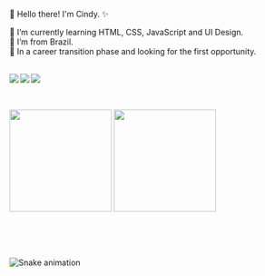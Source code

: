  📍 Hello there! I'm Cindy. ✨
 
<div>
👾 I’m currently learning HTML, CSS, JavaScript and UI Design.<br>
🔰 I’m from Brazil.<br>
📌 In a career transition phase and looking for the first opportunity.<br>
</div><br>

<a href="https://instagram.com/mcindyn_" target="_blank"><img align="left" src="https://img.shields.io/badge/-Instagram-%23E4405F?style=for-the-badge&logo=instagram&logoColor=white" target="_blank"></a>
<a href="https://www.linkedin.com/in/eucindyn" target="_blank"><img align="left" src="https://img.shields.io/badge/-LinkedIn-%230077B5?style=for-the-badge&logo=linkedin&logoColor=white" target="_blank"></a>
<a href="https://twitter.com/eucindyn" target="_blank"><img align="left" src="https://img.shields.io/badge/-Twitter-1DA1F2?style=for-the-badge&logo=gmail&logoColor=white" target="_blank"></a><br>

##
<br> 
 
<div align="left"
<a href="https://github.com/eucindyn">
<img height="180em" src="https://github-readme-stats.vercel.app/api?username=eucindyn&show_icons=true&theme=dracula&include_all_commits=true&count_private=true"/>
<img height="180em" src="https://github-readme-stats.vercel.app/api/top-langs/?username=eucindyn&layout=compact&langs_count=7&theme=dracula"/>
</div>

##
<br>	
<br>
  
   ![Snake animation](https://github.com/eucindyn/eucindyn/blob/output/github-contribution-grid-snake.svg)
	
        
        

        
